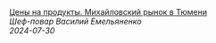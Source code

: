 <!--2024-07-30 03:33:44-->
<div class="yb">
  <a class="nodecor" href="/index.html?eda/ceny_na_produkty_mihajlovskij_rynok_v_tjumeni">
    <img class="preview" data-videoid="CoCog--GslA" src="https://i4.ytimg.com/vi/CoCog--GslA/hqdefault.jpg" align="middle" alt="">
  </a>
  <div class="inlbl text">
    <a class="nodecor" href="/index.html?eda/ceny_na_produkty_mihajlovskij_rynok_v_tjumeni">Цены на продукты. Михайловский рынок в Тюмени</a><br>
    <i class="smaller2">Шеф-повар Василий Емельяненко</i><br>
    <i class="smaller3">2024-07-30</i>
  </div>
</div>
